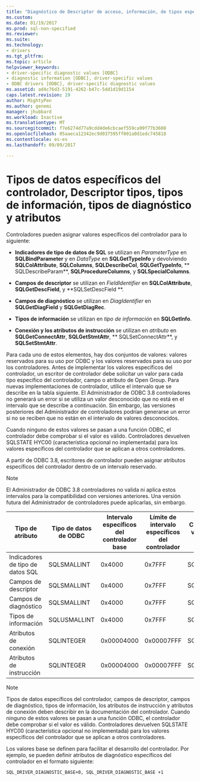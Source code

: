 ```yaml
---
title: "Diagnóstico de Descriptor de acceso, información, de tipos específicos del controlador: datos, | Documentos de Microsoft"
ms.custom: 
ms.date: 01/19/2017
ms.prod: sql-non-specified
ms.reviewer: 
ms.suite: 
ms.technology:
- drivers
ms.tgt_pltfrm: 
ms.topic: article
helpviewer_keywords:
- driver-specific diagnostic values [ODBC]
- diagnostic information [ODBC], driver-specific values
- ODBC drivers [ODBC], driver-specific diagnostic values
ms.assetid: ad4c76d3-5191-4262-b47c-5dd1d19d1154
caps.latest.revision: 19
author: MightyPen
ms.author: genemi
manager: jhubbard
ms.workload: Inactive
ms.translationtype: MT
ms.sourcegitcommit: f7e6274d77a9cdd4de6cbcaef559ca99f77b3608
ms.openlocfilehash: 05aaeca12342ec9d037595ff001a0d1edc745818
ms.contentlocale: es-es
ms.lasthandoff: 09/09/2017

---
```

# <a name="driver-specific-data-types-descriptor-types-information-types-diagnostic-types-and-attributes"></a>Tipos de datos específicos del controlador, Descriptor tipos, tipos de información, tipos de diagnóstico y atributos
Controladores pueden asignar valores específicos del controlador para lo siguiente:  
  
-   **Indicadores de tipo de datos de SQL** se utilizan en *ParameterType* en **SQLBindParameter** y en *DataType* en **SQLGetTypeInfo** y devolviendo **SQLColAttribute**, **SQLColumns**, **SQLDescribeCol**, **SQLGetTypeInfo**, ** SQLDescribeParam**, **SQLProcedureColumns**, y **SQLSpecialColumns**.  
  
-   **Campos de descriptor** se utilizan en *FieldIdentifier* en **SQLColAttribute**, **SQLGetDescField**, y **SQLSetDescField **.  
  
-   **Campos de diagnóstico** se utilizan en *DiagIdentifier* en **SQLGetDiagField** y **SQLGetDiagRec**.  
  
-   **Tipos de información** se utilizan en *tipo de información* en **SQLGetInfo**.  
  
-   **Conexión y los atributos de instrucción** se utilizan en *atributo* en **SQLGetConnectAttr**, **SQLGetStmtAttr**, ** SQLSetConnectAttr**, y **SQLSetStmtAttr**.  
  
 Para cada uno de estos elementos, hay dos conjuntos de valores: valores reservados para su uso por ODBC y los valores reservados para su uso por los controladores. Antes de implementar los valores específicos del controlador, un escritor de controlador debe solicitar un valor para cada tipo específico del controlador, campo o atributo de Open Group. Para nuevas implementaciones de controlador, utilice el intervalo que se describe en la tabla siguiente. El Administrador de ODBC 3.8 controladores no generará un error si se utiliza un valor desconocido que no está en el intervalo que se describe a continuación. Sin embargo, las versiones posteriores del Administrador de controladores podrían generarse un error si no se reciben que no están en el intervalo de valores desconocidos.  
  
 Cuando ninguno de estos valores se pasan a una función ODBC, el controlador debe comprobar si el valor es válido. Controladores devuelven SQLSTATE HYC00 (característica opcional no implementada) para los valores específicos del controlador que se aplican a otros controladores.  
  
 A partir de ODBC 3.8, escritores de controlador pueden asignar atributos específicos del controlador dentro de un intervalo reservado.  
  
> [!NOTE]  
>  El Administrador de ODBC 3.8 controladores no valida ni aplica estos intervalos para la compatibilidad con versiones anteriores. Una versión futura del Administrador de controladores puede aplicarlas, sin embargo.  
  
|Tipo de atributo|Tipo de datos de ODBC|Intervalo específicos del controlador base|Límite de intervalo específicos del controlador|Constante ODBC para el intervalo de valores específicos del controlador de base|  
|--------------------|--------------------|---------------------------------|----------------------------------|---------------------------------------------------------|  
|Indicadores de tipo de datos SQL|SQLSMALLINT|0x4000|0x7FFF|SQL_DRIVER_SQL_TYPE_BASE|  
|Campos de descriptor|SQLSMALLINT|0x4000|0x7FFF|SQL_DRIVER_DESCRIPTOR_BASE|  
|Campos de diagnóstico|SQLSMALLINT|0x4000|0x7FFF|SQL_DRIVER_DIAGNOSTIC_BASE|  
|Tipos de información|SQLUSMALLINT|0x4000|0x7FFF|SQL_DRIVER_INFO_TYPE_BASE|  
|Atributos de conexión|SQLINTEGER|0x00004000|0x00007FFF|SQL_DRIVER_CONNECT_ATTR_BASE|  
|Atributos de instrucción|SQLINTEGER|0x00004000|0x00007FFF|SQL_DRIVER_STATEMENT_ATTR_BASE|  
  
> [!NOTE]  
>  Tipos de datos específicos del controlador, campos de descriptor, campos de diagnóstico, tipos de información, los atributos de instrucción y atributos de conexión deben describir en la documentación del controlador. Cuando ninguno de estos valores se pasan a una función ODBC, el controlador debe comprobar si el valor es válido. Controladores devuelven SQLSTATE HYC00 (característica opcional no implementada) para los valores específicos del controlador que se aplican a otros controladores.  
  
 Los valores base se definen para facilitar el desarrollo del controlador. Por ejemplo, se pueden definir atributos de diagnóstico específicos del controlador en el formato siguiente:  
  
```  
SQL_DRIVER_DIAGNOSTIC_BASE+0, SQL_DRIVER_DIAGNOSTIC_BASE +1  
```

